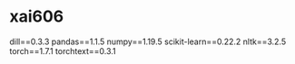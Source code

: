 # xai606
dill==0.3.3
pandas==1.1.5
numpy==1.19.5
scikit-learn==0.22.2
nltk==3.2.5
torch==1.7.1
torchtext==0.3.1

